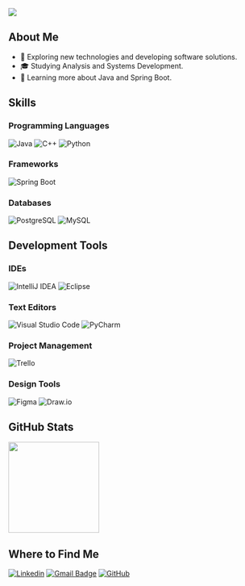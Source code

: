 ![](https://komarev.com/ghpvc/?username=nataliadiotto&color=006bed)

## About Me

- 🤔 Exploring new technologies and developing software solutions.
- 🎓 Studying Analysis and Systems Development.
- 🌱 Learning more about Java and Spring Boot.

## Skills

### Programming Languages

![Java](https://img.shields.io/badge/-Java-333333?style=flat&logo=coffee&logoColor=white)
![C++](https://img.shields.io/badge/-C++-333333?style=flat&logo=C%2B%2B&logoColor=00599C)
![Python](https://img.shields.io/badge/-Python-333333?style=flat&logo=python&logoColor=3776AB)

### Frameworks

![Spring Boot](https://img.shields.io/badge/-Spring%20Boot-333333?style=flat&logo=spring&logoColor=6DB33F)

### Databases

![PostgreSQL](https://img.shields.io/badge/-PostgreSQL-333333?style=flat&logo=postgresql&logoColor=336791)
![MySQL](https://img.shields.io/badge/-MySQL-333333?style=flat&logo=mysql)

## Development Tools

### IDEs

![IntelliJ IDEA](https://img.shields.io/badge/-IntelliJ%20IDEA-333333?style=flat&logo=intellij-idea&logoColor=000000)
![Eclipse](https://img.shields.io/badge/-Eclipse-333333?style=flat&logo=eclipse-ide&logoColor=2C2255)

### Text Editors

![Visual Studio Code](https://img.shields.io/badge/-Visual%20Studio%20Code-333333?style=flat&logo=visual-studio-code&logoColor=007ACC)
![PyCharm](https://img.shields.io/badge/-PyCharm-333333?style=flat&logo=pycharm&logoColor=000000)

### Project Management

![Trello](https://img.shields.io/badge/-Trello-333333?style=flat&logo=trello&logoColor=007ACC)

### Design Tools

![Figma](https://img.shields.io/badge/-Figma-333333?style=flat&logo=figma&logoColor=007ACC)
![Draw.io](https://img.shields.io/badge/-Draw.io-333333?style=flat&logo=draw.io&logoColor=F28F3B)

## GitHub Stats

<a href="https://github.com/nataliadiotto" title="Natália's GitHub Stats">
  <img height="180em" src="https://github-readme-stats.vercel.app/api?username=nataliadiotto&theme=dracula&show_icons=true" />
</a>

## Where to Find Me

[![Linkedin](https://img.shields.io/badge/-diottonatalia-blue?style=flat-square&logo=Linkedin&logoColor=white&link=https://www.linkedin.com/in/diottonatalia/)](https://www.linkedin.com/in/diottonatalia/)
[![Gmail Badge](https://img.shields.io/badge/-diottonatalia@gmail.com-006bed?style=flat-square&logo=Gmail&logoColor=white&link=mailto:diottonatalia@gmail.com)](mailto:diottonatalia@gmail.com)
[![GitHub](https://img.shields.io/github/followers/nataliadiotto?label=follow&style=social)](https://github.com/nataliadiotto)
